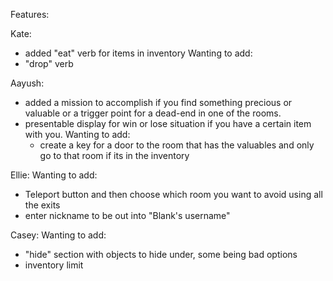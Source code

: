 Features:

Kate:
  - added "eat" verb for items in inventory
  Wanting to add:
  - "drop" verb

Aayush:
  - added a mission to accomplish if you find something precious or valuable or a trigger point for a dead-end in one of the rooms.
  - presentable display for win or lose situation if you have a certain item with you.
    Wanting to add:
    - create a key for a door to the room that has the valuables and only go to that room if its in the inventory
      
Ellie:
  Wanting to add:
  - Teleport button and then choose which room you want to avoid using all the exits
  - enter nickname to be out into "Blank's username"

Casey:
  Wanting to add:
  - "hide" section with objects to hide under, some being bad options
  - inventory limit
